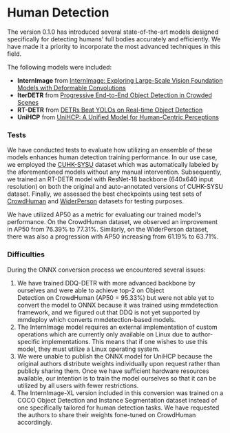 # Human Detection

The version 0.1.0 has introduced several state-of-the-art models designed specifically for detecting humans' full bodies accurately and efficiently. We have made it a priority to incorporate the most advanced techniques in this field.

The following models were included:
- **InternImage** from [InternImage: Exploring Large-Scale Vision Foundation Models with Deformable Convolutions](https://arxiv.org/abs/2211.05778)
- **IterDETR** from [Progressive End-to-End Object Detection in Crowded Scenes](https://arxiv.org/abs/2203.07669)
- **RT-DETR** from [DETRs Beat YOLOs on Real-time Object Detection](https://arxiv.org/abs/2304.08069)
- **UniHCP** from [UniHCP: A Unified Model for Human-Centric Perceptions](https://arxiv.org/abs/2303.02936)

### Tests

We have conducted tests to evaluate how utilizing an ensemble of these models enhances human detection training performance. In our use case, we employed the [CUHK-SYSU](https://www.ee.cuhk.edu.hk/~xgwang/PS/dataset.html) dataset which was automatically labeled by the aforementioned models without any manual intervention. Subsequently, we trained an RT-DETR model with ResNet-18 backbone (640x640 input resolution) on both the original and auto-annotated versions of CUHK-SYSU dataset. Finally, we assessed the best checkpoints using test sets of [CrowdHuman](https://www.crowdhuman.org/) and [WiderPerson](http://www.cbsr.ia.ac.cn/users/sfzhang/WiderPerson/) datasets for testing purposes.

We have utilized AP50 as a metric for evaluating our trained model's performance. On the CrowdHuman dataset, we observed an improvement in AP50 from 76.39% to 77.31%. Similarly, on the WiderPerson dataset, there was also a progression with AP50 increasing from 61.19% to 63.71%.

### Difficulties
During the ONNX conversion process we encountered several issues:
1. We have trained DDQ-DETR with more advanced backbone by ourselves and were able to achieve top-2 on Object Detection on CrowdHuman (AP50 = 95.33%) but were not able yet to convert the model to ONNX because it was trained using mmdetection framework, and we figured out that DDQ is not yet supported by mmdeploy which converts mmdetection-based models.
2. The InternImage model requires an external implementation of custom operations which are currently only available on Linux due to author-specific implementations. This means that if one wishes to use this model, they must utilize a Linux operating system.
3. We were unable to publish the ONNX model for UniHCP because the original authors distribute weights individually upon request rather than publicly sharing them. Once we have sufficient hardware resources available, our intention is to train the model ourselves so that it can be utilized by all users with fewer restrictions.
4. The InternImage-XL version included in this conversion was trained on a COCO Object Detection and Instance Segmentation dataset instead of one specifically tailored for human detection tasks. We have requested the authors to share their weights fone-tuned on CrowdHuman accordingly.